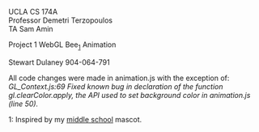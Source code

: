 UCLA CS 174A  
Professor Demetri Terzopoulos  
TA Sam Amin  

Project 1 WebGL Bee<sub>[1](#footnote)</sub> Animation

Stewart Dulaney 904-064-791


All code changes were made in animation.js with the exception of:  
<i>GL_Context.js:69 Fixed known bug in declaration of the function gl.clearColor.apply, the API used to set background color in animation.js (line 50).</i>


<a name="footnote">1</a>: Inspired by my [middle school](http://b40.sccs.net/) mascot.
